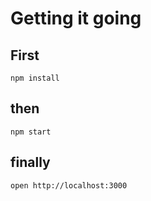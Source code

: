 # Getting it going

## First
`npm install`
## then
`npm start`
## finally
`open http://localhost:3000`
